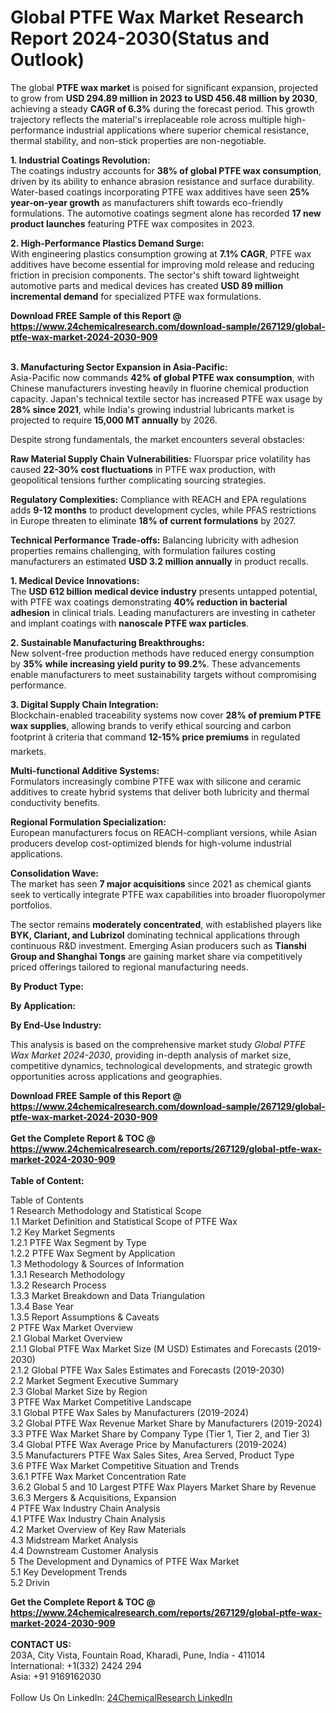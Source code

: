 <h1>Global PTFE Wax Market Research Report 2024-2030(Status and Outlook)</h1><p>The global <strong>PTFE wax market</strong> is poised for significant expansion, projected to grow from <strong>USD 294.89 million in 2023 to USD 456.48 million by 2030</strong>, achieving a steady <strong>CAGR of 6.3%</strong> during the forecast period. This growth trajectory reflects the material's irreplaceable role across multiple high-performance industrial applications where superior chemical resistance, thermal stability, and non-stick properties are non-negotiable.</p><p><strong>1. Industrial Coatings Revolution:</strong><br>
The coatings industry accounts for <strong>38% of global PTFE wax consumption</strong>, driven by its ability to enhance abrasion resistance and surface durability. Water-based coatings incorporating PTFE wax additives have seen <strong>25% year-on-year growth</strong> as manufacturers shift towards eco-friendly formulations. The automotive coatings segment alone has recorded <strong>17 new product launches</strong> featuring PTFE wax composites in 2023.</p><p><strong>2. High-Performance Plastics Demand Surge:</strong><br>
With engineering plastics consumption growing at <strong>7.1% CAGR</strong>, PTFE wax additives have become essential for improving mold release and reducing friction in precision components. The sector's shift toward lightweight automotive parts and medical devices has created <strong>USD 89 million incremental demand</strong> for specialized PTFE wax formulations.</p><div><b>Download FREE Sample of this Report @ 
            <a href="https://www.24chemicalresearch.com/download-sample/267129/global-ptfe-wax-market-2024-2030-909">
            https://www.24chemicalresearch.com/download-sample/267129/global-ptfe-wax-market-2024-2030-909</a></b></div><br><p><strong>3. Manufacturing Sector Expansion in Asia-Pacific:</strong><br>
Asia-Pacific now commands <strong>42% of global PTFE wax consumption</strong>, with Chinese manufacturers investing heavily in fluorine chemical production capacity. Japan's technical textile sector has increased PTFE wax usage by <strong>28% since 2021</strong>, while India's growing industrial lubricants market is projected to require <strong>15,000 MT annually</strong> by 2026.</p><p>Despite strong fundamentals, the market encounters several obstacles:</p><p><strong>Raw Material Supply Chain Vulnerabilities:</strong> Fluorspar price volatility has caused <strong>22-30% cost fluctuations</strong> in PTFE wax production, with geopolitical tensions further complicating sourcing strategies.</p><p><strong>Regulatory Complexities:</strong> Compliance with REACH and EPA regulations adds <strong>9-12 months</strong> to product development cycles, while PFAS restrictions in Europe threaten to eliminate <strong>18% of current formulations</strong> by 2027.</p><p><strong>Technical Performance Trade-offs:</strong> Balancing lubricity with adhesion properties remains challenging, with formulation failures costing manufacturers an estimated <strong>USD 3.2 million annually</strong> in product recalls.</p><p><strong>1. Medical Device Innovations:</strong><br>
The <strong>USD 612 billion medical device industry</strong> presents untapped potential, with PTFE wax coatings demonstrating <strong>40% reduction in bacterial adhesion</strong> in clinical trials. Leading manufacturers are investing in catheter and implant coatings with <strong>nanoscale PTFE wax particles</strong>.</p><p><strong>2. Sustainable Manufacturing Breakthroughs:</strong><br>
New solvent-free production methods have reduced energy consumption by <strong>35% while increasing yield purity to 99.2%</strong>. These advancements enable manufacturers to meet sustainability targets without compromising performance.</p><p><strong>3. Digital Supply Chain Integration:</strong><br>
Blockchain-enabled traceability systems now cover <strong>28% of premium PTFE wax supplies</strong>, allowing brands to verify ethical sourcing and carbon footprint â criteria that command <strong>12-15% price premiums</strong> in regulated markets.</p><p><strong>Multi-functional Additive Systems:</strong><br>
	Formulators increasingly combine PTFE wax with silicone and ceramic additives to create hybrid systems that deliver both lubricity and thermal conductivity benefits.</p><p><strong>Regional Formulation Specialization:</strong><br>
	European manufacturers focus on REACH-compliant versions, while Asian producers develop cost-optimized blends for high-volume industrial applications.</p><p><strong>Consolidation Wave:</strong><br>
	The market has seen <strong>7 major acquisitions</strong> since 2021 as chemical giants seek to vertically integrate PTFE wax capabilities into broader fluoropolymer portfolios.</p><p>The sector remains <strong>moderately concentrated</strong>, with established players like <strong>BYK, Clariant, and Lubrizol</strong> dominating technical applications through continuous R&amp;D investment. Emerging Asian producers such as <strong>Tianshi Group and Shanghai Tongs</strong> are gaining market share via competitively priced offerings tailored to regional manufacturing needs.</p><p><strong>By Product Type:</strong></p><p><strong>By Application:</strong></p><p><strong>By End-Use Industry:</strong></p><p>This analysis is based on the comprehensive market study <em>Global PTFE Wax Market 2024-2030</em>, providing in-depth analysis of market size, competitive dynamics, technological developments, and strategic growth opportunities across applications and geographies.</p><div><b>Download FREE Sample of this Report @ 
            <a href="https://www.24chemicalresearch.com/download-sample/267129/global-ptfe-wax-market-2024-2030-909">
            https://www.24chemicalresearch.com/download-sample/267129/global-ptfe-wax-market-2024-2030-909</a></b></div><br><div><b>Get the Complete Report & TOC @ 
            <a href="https://www.24chemicalresearch.com/reports/267129/global-ptfe-wax-market-2024-2030-909">
            https://www.24chemicalresearch.com/reports/267129/global-ptfe-wax-market-2024-2030-909</a></b></div><br>
            <b>Table of Content:</b><p>Table of Contents<br />
1 Research Methodology and Statistical Scope<br />
1.1 Market Definition and Statistical Scope of PTFE Wax<br />
1.2 Key Market Segments<br />
1.2.1 PTFE Wax Segment by Type<br />
1.2.2 PTFE Wax Segment by Application<br />
1.3 Methodology & Sources of Information<br />
1.3.1 Research Methodology<br />
1.3.2 Research Process<br />
1.3.3 Market Breakdown and Data Triangulation<br />
1.3.4 Base Year<br />
1.3.5 Report Assumptions & Caveats<br />
2 PTFE Wax Market Overview<br />
2.1 Global Market Overview<br />
2.1.1 Global PTFE Wax Market Size (M USD) Estimates and Forecasts (2019-2030)<br />
2.1.2 Global PTFE Wax Sales Estimates and Forecasts (2019-2030)<br />
2.2 Market Segment Executive Summary<br />
2.3 Global Market Size by Region<br />
3 PTFE Wax Market Competitive Landscape<br />
3.1 Global PTFE Wax Sales by Manufacturers (2019-2024)<br />
3.2 Global PTFE Wax Revenue Market Share by Manufacturers (2019-2024)<br />
3.3 PTFE Wax Market Share by Company Type (Tier 1, Tier 2, and Tier 3)<br />
3.4 Global PTFE Wax Average Price by Manufacturers (2019-2024)<br />
3.5 Manufacturers PTFE Wax Sales Sites, Area Served, Product Type<br />
3.6 PTFE Wax Market Competitive Situation and Trends<br />
3.6.1 PTFE Wax Market Concentration Rate<br />
3.6.2 Global 5 and 10 Largest PTFE Wax Players Market Share by Revenue<br />
3.6.3 Mergers & Acquisitions, Expansion<br />
4 PTFE Wax Industry Chain Analysis<br />
4.1 PTFE Wax Industry Chain Analysis<br />
4.2 Market Overview of Key Raw Materials<br />
4.3 Midstream Market Analysis<br />
4.4 Downstream Customer Analysis<br />
5 The Development and Dynamics of PTFE Wax Market <br />
5.1 Key Development Trends<br />
5.2 Drivin</p><div><b>Get the Complete Report & TOC @ 
            <a href="https://www.24chemicalresearch.com/reports/267129/global-ptfe-wax-market-2024-2030-909">
            https://www.24chemicalresearch.com/reports/267129/global-ptfe-wax-market-2024-2030-909</a></b></div><br><b>CONTACT US:</b><br>
            203A, City Vista, Fountain Road, Kharadi, Pune, India - 411014<br>
            International: +1(332) 2424 294<br>
            Asia: +91 9169162030 <br><br>
            Follow Us On LinkedIn: <a href="https://www.linkedin.com/company/24chemicalresearch/">24ChemicalResearch LinkedIn</a>